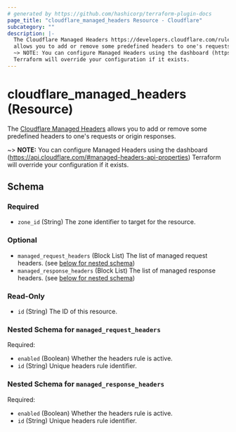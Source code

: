 ```yaml
---
# generated by https://github.com/hashicorp/terraform-plugin-docs
page_title: "cloudflare_managed_headers Resource - Cloudflare"
subcategory: ""
description: |-
  The Cloudflare Managed Headers https://developers.cloudflare.com/rules/transform/managed-transforms/
  allows you to add or remove some predefined headers to one's requests or origin responses.
  ~> NOTE: You can configure Managed Headers using the dashboard (https://api.cloudflare.com/#managed-headers-api-properties)
  Terraform will override your configuration if it exists.
---
```


# cloudflare_managed_headers (Resource)

The [Cloudflare Managed Headers](https://developers.cloudflare.com/rules/transform/managed-transforms/)
allows you to add or remove some predefined headers to one's requests or origin responses.

~> **NOTE:** You can configure Managed Headers using the dashboard (https://api.cloudflare.com/#managed-headers-api-properties)
Terraform will override your configuration if it exists.



<!-- schema generated by tfplugindocs -->
## Schema

### Required

- `zone_id` (String) The zone identifier to target for the resource.

### Optional

- `managed_request_headers` (Block List) The list of managed request headers. (see [below for nested schema](#nestedblock--managed_request_headers))
- `managed_response_headers` (Block List) The list of managed response headers. (see [below for nested schema](#nestedblock--managed_response_headers))

### Read-Only

- `id` (String) The ID of this resource.

<a id="nestedblock--managed_request_headers"></a>
### Nested Schema for `managed_request_headers`

Required:

- `enabled` (Boolean) Whether the headers rule is active.
- `id` (String) Unique headers rule identifier.


<a id="nestedblock--managed_response_headers"></a>
### Nested Schema for `managed_response_headers`

Required:

- `enabled` (Boolean) Whether the headers rule is active.
- `id` (String) Unique headers rule identifier.



